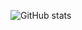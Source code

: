 ![GitHub stats](https://github-readme-stats.vercel.app/api?username=mehdirtal&theme=github_dark&show_icons=true)
